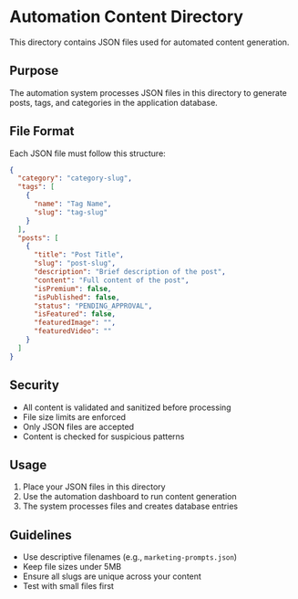 # Automation Content Directory

This directory contains JSON files used for automated content generation.

## Purpose

The automation system processes JSON files in this directory to generate posts, tags, and categories in the application database.

## File Format

Each JSON file must follow this structure:

```json
{
  "category": "category-slug",
  "tags": [
    {
      "name": "Tag Name",
      "slug": "tag-slug"
    }
  ],
  "posts": [
    {
      "title": "Post Title",
      "slug": "post-slug",
      "description": "Brief description of the post",
      "content": "Full content of the post",
      "isPremium": false,
      "isPublished": false,
      "status": "PENDING_APPROVAL",
      "isFeatured": false,
      "featuredImage": "",
      "featuredVideo": ""
    }
  ]
}
```

## Security

- All content is validated and sanitized before processing
- File size limits are enforced
- Only JSON files are accepted
- Content is checked for suspicious patterns

## Usage

1. Place your JSON files in this directory
2. Use the automation dashboard to run content generation
3. The system processes files and creates database entries

## Guidelines

- Use descriptive filenames (e.g., `marketing-prompts.json`)
- Keep file sizes under 5MB
- Ensure all slugs are unique across your content
- Test with small files first
